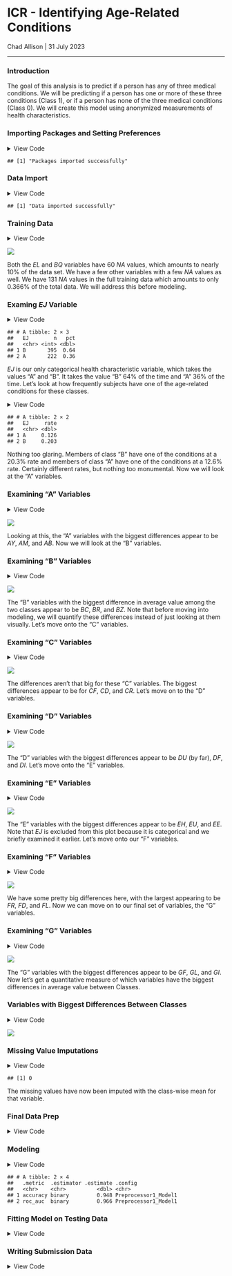 ICR - Identifying Age-Related Conditions
================
Chad Allison \| 31 July 2023

------------------------------------------------------------------------

### Introduction

The goal of this analysis is to predict if a person has any of three
medical conditions. We will be predicting if a person has one or more of
these three conditions (Class 1), or if a person has none of the three
medical conditions (Class 0). We will create this model using anonymized
measurements of health characteristics.

### Importing Packages and Setting Preferences

<details>
<summary>
View Code
</summary>

``` r
library(tidyverse) # essential functions
library(tvthemes) # for ggplot themes
library(janitor) # clean_names() function
library(tidymodels) # for modeling
library(vip) # variable importance

# creating my custom ggplot theme
theme_custom = theme_avatar() +
  theme(plot.title = element_text(hjust = 0.5),
        plot.subtitle = element_text(hjust = 0.5, size = 9, vjust = 2.5, face = "italic"),
        plot.caption = element_text(face = "italic"),
        panel.grid.major = element_line(linewidth = 0.5, colour = "#DFDAD1"),
        panel.grid.minor = element_line(linewidth = 0.5, colour = "#DFDAD1"))

theme_set(theme_custom) # setting my custom theme as default
print("Packages imported successfully")
```

</details>

    ## [1] "Packages imported successfully"

### Data Import

<details>
<summary>
View Code
</summary>

``` r
train = read_csv("data/train.csv", col_types = cols())
greeks = read_csv("data/greeks.csv", col_types = cols())
test = read_csv("data/test.csv", col_types = cols())
sample_submission = read_csv("data/sample_submission.csv", col_types = cols())
print("Data imported successfully")
```

</details>

    ## [1] "Data imported successfully"

### Training Data

<details>
<summary>
View Code
</summary>

``` r
train |>
  is.na() |>
  colSums() |>
  as_tibble() |>
  transmute(variable = names(train), NAs = as.integer(value)) |>
  filter(NAs > 0) |>
  ggplot(aes(reorder(variable, NAs), NAs)) +
  geom_col(aes(fill = variable), show.legend = F) +
  geom_text(aes(label = NAs), size = 3.5, hjust = -0.5) +
  coord_flip() +
  labs(x = "Variable Name", y = "Number of NA Values",
       title = "Training Variables with NA Values",
       subtitle = paste0("Training data size: ", nrow(train), " rows")) +
  scale_y_continuous(breaks = seq(0, 100, by = 5))
```

</details>

![](README_files/figure-gfm/unnamed-chunk-4-1.png)<!-- -->

Both the *EL* and *BQ* variables have 60 *NA* values, which amounts to
nearly 10% of the data set. We have a few other variables with a few
*NA* values as well. We have 131 *NA* values in the full training data
which amounts to only 0.366% of the total data. We will address this
before modeling.

### Examing *EJ* Variable

<details>
<summary>
View Code
</summary>

``` r
train |>
  count(EJ) |>
  mutate(pct = round(n / sum(n), 3)) |>
  arrange(desc(n))
```

</details>

    ## # A tibble: 2 × 3
    ##   EJ        n   pct
    ##   <chr> <int> <dbl>
    ## 1 B       395  0.64
    ## 2 A       222  0.36

*EJ* is our only categorical health characteristic variable, which takes
the values “A” and “B”. It takes the value “B” 64% of the time and “A”
36% of the time. Let’s look at how frequently subjects have one of the
age-related conditions for these classes.

<details>
<summary>
View Code
</summary>

``` r
train |>
  group_by(EJ) |>
  summarise(rate = round(sum(Class) / n(), 3))
```

</details>

    ## # A tibble: 2 × 2
    ##   EJ     rate
    ##   <chr> <dbl>
    ## 1 A     0.126
    ## 2 B     0.203

Nothing too glaring. Members of class “B” have one of the conditions at
a 20.3% rate and members of class “A” have one of the conditions at a
12.6% rate. Certainly different rates, but nothing too monumental. Now
we will look at the “A” variables.

### Examining “A” Variables

<details>
<summary>
View Code
</summary>

``` r
train |>
  group_by(Class) |>
  summarise(mean_AB = mean(AB),
            mean_AF = mean(AF),
            mean_AH = mean(AH),
            mean_AM = mean(AM),
            mean_AR = mean(AX),
            mean_AY = mean(AY),
            mean_AZ = mean(AZ)) |>
  pivot_longer(!Class, names_to = "measure", values_to = "value") |>
  mutate(Class = ifelse(Class == 1, "Class 1", "Class 0")) |>
  ggplot(aes(Class, value)) +
  geom_col(aes(fill = Class), show.legend = F) +
  scale_fill_manual(values = c("springgreen4", "indianred3")) +
  coord_flip() +
  facet_wrap(vars(measure),
             scales = "free_x",
             nrow = 4) +
  scale_y_continuous(breaks = scales::pretty_breaks(n = 7)) +
  labs(x = NULL, y = "Value",
       title = "Means of 'A' Variables")
```

</details>

![](README_files/figure-gfm/unnamed-chunk-7-1.png)<!-- -->

Looking at this, the “A” variables with the biggest differences appear
to be *AY*, *AM*, and *AB*. Now we will look at the “B” variables.

### Examining “B” Variables

<details>
<summary>
View Code
</summary>

``` r
train |>
  group_by(Class) |>
  summarise(mean_BC = mean(BC),
            mean_BD = mean(BD),
            mean_BN = mean(BN),
            mean_BP = mean(BP),
            mean_BQ = mean(BQ, na.rm = T),
            mean_BR = mean(BR),
            mean_BZ = mean(BZ)) |>
  pivot_longer(!Class, names_to = "measure", values_to = "value") |>
  mutate(Class = ifelse(Class == 1, "Class 1", "Class 0")) |>
  ggplot(aes(Class, value)) +
  geom_col(aes(fill = Class), show.legend = F) +
  scale_fill_manual(values = c("springgreen4", "indianred3")) +
  coord_flip() +
  facet_wrap(vars(measure),
             scales = "free_x",
             nrow = 4) +
  scale_y_continuous(breaks = scales::pretty_breaks(n = 7)) +
  labs(x = NULL, y = "Value",
       title = "Means of 'B' Variables")
```

</details>

![](README_files/figure-gfm/unnamed-chunk-8-1.png)<!-- -->

The “B” variables with the biggest difference in average value among the
two classes appear to be *BC*, *BR*, and *BZ*. Note that before moving
into modeling, we will quantify these differences instead of just
looking at them visually. Let’s move onto the “C” variables.

### Examining “C” Variables

<details>
<summary>
View Code
</summary>

``` r
train |>
  group_by(Class) |>
  summarise(mean_CB = mean(CB, na.rm = T),
            mean_CC = mean(CC, na.rm = T),
            mean_CD = mean(CD),
            mean_CF = mean(CF),
            mean_CH = mean(CH),
            mean_CL = mean(CL),
            mean_CR = mean(CR),
            mean_CS = mean(CS)) |>
  pivot_longer(!Class, names_to = "measure", values_to = "value") |>
  mutate(Class = ifelse(Class == 1, "Class 1", "Class 0")) |>
  ggplot(aes(Class, value)) +
  geom_col(aes(fill = Class), show.legend = F) +
  scale_fill_manual(values = c("springgreen4", "indianred3")) +
  coord_flip() +
  facet_wrap(vars(measure),
             scales = "free_x",
             nrow = 4) +
  scale_y_continuous(breaks = scales::pretty_breaks(n = 7)) +
  labs(x = NULL, y = "Value",
       title = "Means of 'C' Variables")
```

</details>

![](README_files/figure-gfm/unnamed-chunk-9-1.png)<!-- -->

The differences aren’t that big for these “C” variables. The biggest
differences appear to be for *CF*, *CD*, and *CR*. Let’s move on to the
“D” variables.

### Examining “D” Variables

<details>
<summary>
View Code
</summary>

``` r
train |>
  group_by(Class) |>
  summarise(mean_DA = mean(DA),
            mean_DE = mean(DE),
            mean_DF = mean(DF),
            mean_DH = mean(DH),
            mean_DI = mean(DI),
            mean_DL = mean(DL),
            mean_DN = mean(DN),
            mean_DU = mean(DU, na.rm = T),
            mean_DV = mean(DV),
            mean_DY = mean(DY)) |>
  pivot_longer(!Class, names_to = "measure", values_to = "value") |>
  mutate(Class = ifelse(Class == 1, "Class 1", "Class 0")) |>
  ggplot(aes(Class, value)) +
  geom_col(aes(fill = Class), show.legend = F) +
  scale_fill_manual(values = c("springgreen4", "indianred3")) +
  coord_flip() +
  facet_wrap(vars(measure),
             scales = "free_x",
             nrow = 5) +
  scale_y_continuous(breaks = scales::pretty_breaks(n = 7)) +
  labs(x = NULL, y = "Value",
       title = "Means of 'D' Variables")
```

</details>

![](README_files/figure-gfm/unnamed-chunk-10-1.png)<!-- -->

The “D” variables with the biggest differences appear to be *DU* (by
far), *DF*, and *DI*. Let’s move onto the “E” variables.

### Examining “E” Variables

<details>
<summary>
View Code
</summary>

``` r
train |>
  group_by(Class) |>
  summarise(mean_EB = mean(EB),
            mean_EE = mean(EE),
            mean_EG = mean(EG),
            mean_EH = mean(EH),
            mean_EL = mean(EL, na.rm = T),
            mean_EP = mean(EP),
            mean_EU = mean(EU)) |>
  pivot_longer(!Class, names_to = "measure", values_to = "value") |>
  mutate(Class = ifelse(Class == 1, "Class 1", "Class 0")) |>
  ggplot(aes(Class, value)) +
  geom_col(aes(fill = Class), show.legend = F) +
  scale_fill_manual(values = c("springgreen4", "indianred3")) +
  coord_flip() +
  facet_wrap(vars(measure),
             scales = "free_x",
             nrow = 5) +
  scale_y_continuous(breaks = scales::pretty_breaks(n = 7)) +
  labs(x = NULL, y = "Value",
       title = "Means of 'E' Variables")
```

</details>

![](README_files/figure-gfm/unnamed-chunk-11-1.png)<!-- -->

The “E” variables with the biggest differences appear to be *EH*, *EU*,
and *EE*. Note that *EJ* is excluded from this plot because it is
categorical and we briefly examined it earlier. Let’s move onto our “F”
variables.

### Examining “F” Variables

<details>
<summary>
View Code
</summary>

``` r
train |>
  group_by(Class) |>
  summarise(mean_FC = mean(FC, na.rm = T),
            mean_FD = mean(FD),
            mean_FE = mean(FE),
            mean_FI = mean(FI),
            mean_FL = mean(FL, na.rm = T),
            mean_FR = mean(FR),
            mean_FS = mean(FS, na.rm = T)) |>
  pivot_longer(!Class, names_to = "measure", values_to = "value") |>
  mutate(Class = ifelse(Class == 1, "Class 1", "Class 0")) |>
  ggplot(aes(Class, value)) +
  geom_col(aes(fill = Class), show.legend = F) +
  scale_fill_manual(values = c("springgreen4", "indianred3")) +
  coord_flip() +
  facet_wrap(vars(measure),
             scales = "free_x",
             nrow = 5) +
  scale_y_continuous(breaks = scales::pretty_breaks(n = 7)) +
  labs(x = NULL, y = "Value",
       title = "Means of 'F' Variables")
```

</details>

![](README_files/figure-gfm/unnamed-chunk-12-1.png)<!-- -->

We have some pretty big differences here, with the largest appearing to
be *FR*, *FD*, and *FL*. Now we can move on to our final set of
variables, the “G” variables.

### Examining “G” Variables

<details>
<summary>
View Code
</summary>

``` r
train |>
  group_by(Class) |>
  summarise(mean_GB = mean(GB),
            mean_GE = mean(GE),
            mean_GF = mean(GF),
            mean_GH = mean(GH),
            mean_GI = mean(GI),
            mean_GL = mean(GL, na.rm = T))  |>
  pivot_longer(!Class, names_to = "measure", values_to = "value") |>
  mutate(Class = ifelse(Class == 1, "Class 1", "Class 0")) |>
  ggplot(aes(Class, value)) +
  geom_col(aes(fill = Class), show.legend = F) +
  scale_fill_manual(values = c("springgreen4", "indianred3")) +
  coord_flip() +
  facet_wrap(vars(measure),
             scales = "free_x",
             nrow = 5) +
  scale_y_continuous(breaks = scales::pretty_breaks(n = 7)) +
  labs(x = NULL, y = "Value",
       title = "Means of 'G' Variables")
```

</details>

![](README_files/figure-gfm/unnamed-chunk-13-1.png)<!-- -->

The “G” variables with the biggest differences appear to be *GF*, *GL*,
and *GI*. Now let’s get a quantitative measure of which variables have
the biggest differences in average value between Classes.

### Variables with Biggest Differences Between Classes

<details>
<summary>
View Code
</summary>

``` r
train |>
  select(-c(Id, EJ)) |>
  pivot_longer(!Class, names_to = "variable", values_to = "value") |>
  mutate(Class = ifelse(Class == 1, "class_1", "class_0")) |>
  group_by(Class, variable) |>
  summarise(value = mean(value, na.rm = T),
            .groups = "drop") |>
  pivot_wider(names_from = "Class", values_from = "value") |>
  mutate(greater = ifelse(class_1 > class_0, class_1, class_0),
         lesser = ifelse(class_1 > class_0, class_0, class_1),
         pct_diff = greater / lesser) |>
  mutate_if(is.numeric, round, 3) |>
  slice_max(pct_diff, n = 25) |>
  ggplot(aes(reorder(variable, pct_diff), pct_diff)) +
  geom_col(aes(fill = variable), show.legend = F) +
  geom_text(aes(label = pct_diff), size = 3, hjust = -0.25) +
  coord_flip(ylim = c(0, 13.5)) +
  labs(x = NULL, y = "Mean of Greater Class / Mean of Lesser Class",
       title = "Which variables have the biggest difference in means between classes?") +
  scale_y_continuous(breaks = seq(0, 25, by = 1))
```

</details>

![](README_files/figure-gfm/unnamed-chunk-14-1.png)<!-- -->

### Missing Value Imputations

<details>
<summary>
View Code
</summary>

``` r
na_cols = train |>
  is.na() |>
  colSums() |>
  data.frame() |>
  remove_rownames() |>
  setNames("n_NA") |>
  transmute(column = names(train), n_NA) |>
  filter(n_NA > 0) |>
  pull(column)

train2 = train |>
  group_by(Class) |>
  mutate(BQ = ifelse(is.na(BQ), mean(BQ, na.rm = T), BQ),
         CB = ifelse(is.na(CB), mean(CB, na.rm = T), CB),
         CC = ifelse(is.na(CC), mean(CC, na.rm = T), CC),
         DU = ifelse(is.na(DU), mean(DU, na.rm = T), DU),
         EL = ifelse(is.na(EL), mean(EL, na.rm = T), EL),
         FC = ifelse(is.na(FC), mean(FC, na.rm = T), FC),
         FL = ifelse(is.na(FL), mean(FL, na.rm = T), FL),
         FS = ifelse(is.na(FS), mean(FS, na.rm = T), FS),
         GL = ifelse(is.na(GL), mean(GL, na.rm = T), GL)) |>
  ungroup()

sum(is.na(train2))
```

</details>

    ## [1] 0

The missing values have now been imputed with the class-wise mean for
that variable.

### Final Data Prep

<details>
<summary>
View Code
</summary>

``` r
# making sure target variable is a factor with positive class as its first level
data = train2 |>
  mutate(Class = ifelse(Class == 1, "class_1", "class_0"),
         Class = factor(Class, levels = c("class_1", "class_0")),
         EJ = factor(EJ, levels = c("A", "B")),
         Id = as.factor(Id)) |>
  clean_names() |>
  select(-id)
```

</details>

### Modeling

<details>
<summary>
View Code
</summary>

``` r
set.seed(123)
split = initial_split(data, strata = class)
df_train = training(split)
df_test = testing(split)

xgb_spec = boost_tree(
  trees = 1000,
  tree_depth = tune(),
  min_n = tune(),
  loss_reduction = tune(),
  sample_size = tune(),
  mtry = tune(),
  learn_rate = tune()
) |>
  set_engine("xgboost") |>
  set_mode("classification")

# xgb_spec

xgb_grid = grid_latin_hypercube(
  tree_depth(),
  min_n(),
  loss_reduction(),
  sample_size = sample_prop(),
  finalize(mtry(), df_train),
  learn_rate(),
  size = 30
)

# xgb_grid

xgb_wf = workflow() |>
  add_formula(class ~ .) |>
  add_model(xgb_spec)

# xgb_wf

df_folds = vfold_cv(df_train, strata = class)

# df_folds

doParallel::registerDoParallel()
# tictoc::tic()

xgb_res = tune_grid(
  xgb_wf,
  resamples = df_folds,
  grid = xgb_grid,
  control = control_grid(save_pred = T)
)

# tictoc::toc() # around 129s
doParallel::stopImplicitCluster()

# xgb_res

best_auc = select_best(xgb_res, "roc_auc")

final_xgb = finalize_workflow(
  xgb_wf,
  best_auc
)

# final_xgb |>
#   fit(data = df_train) |>
#   pull_workflow_fit() |>
#   vip(geom = "point")

final_res = last_fit(final_xgb, split)

collect_metrics(final_res)
```

</details>

    ## # A tibble: 2 × 4
    ##   .metric  .estimator .estimate .config             
    ##   <chr>    <chr>          <dbl> <chr>               
    ## 1 accuracy binary         0.948 Preprocessor1_Model1
    ## 2 roc_auc  binary         0.966 Preprocessor1_Model1

### Fitting Model on Testing Data

<details>
<summary>
View Code
</summary>

``` r
final_test = test |>
  clean_names() |>
  mutate_if(is.character, factor) |>
  select(-id)

xgb_model = final_res$.workflow[[1]]

final_predictions = predict(xgb_model, final_test, type = "prob")
```

</details>

### Writing Submission Data

<details>
<summary>
View Code
</summary>

``` r
final_predictions |>
  transmute(Id = test$Id, class_0 = .pred_class_0, class_1 = .pred_class_1) |>
  write_csv("data/final_submission.csv")
```

</details>
